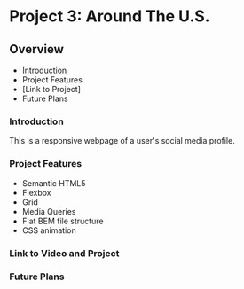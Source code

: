 # Project 3: Around The U.S.

## Overview

- Introduction
- Project Features
- [Link to Project]
- Future Plans

### Introduction

This is a responsive webpage of a user's social media profile.

### Project Features

- Semantic HTML5
- Flexbox
- Grid
- Media Queries
- Flat BEM file structure
- CSS animation

### Link to Video and Project

### Future Plans
